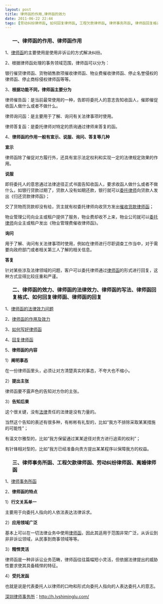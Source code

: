 ```yaml
---
layout: post
title: 律师函的作用,律师函的效力
date: 2011-06-22 22:44
tags: [劳动纠纷律师函, 如何回复律师函, 工程欠款律师函, 律师事务所函, 律师函回复格式, 律师函的写法, 律师函的法律效力, 深圳律师事务所, 深圳法律咨询电话, 离婚律师函]
---
```

<ol>
<h3>一、律师函的作用、律师函作用</h3>
</ol>
1、<a href="http://h.lvshiminglu.com/law/135.html" target="_blank">律师函</a>的主要使用是使用非诉讼的方式解决纠纷。

2、根据律师函处理的事务领域范围，律师函可以分为：

银行催贷律师函、货物销售款项催收律师函、物业费催收律师函、停止名誉侵权的律师函、停止商标侵权律师函等等。

3、<strong>根据功能不同，律师函主要分为</strong>

律师催告函：是当前最常使用的一种，告即将委托人的意志告知收函人，催即催促收函人做什么或者不做什么。

律师询问函：是主要用于了解、询问有关法律事项时使用。

律师答复函：是委托律师对特定的质询通过律师来答复的函。

4、<strong>律师函的作用一般有宣示、说服、询问、答复等几种</strong>

<strong>宣示</strong>

律师函除了催促对方履行外，还具有宣示法定权利和实现一定的法律规定效果的作用。

<strong>说服</strong>

即将委托人的意思通过法律途径正式书面告知收函人，要求收函人做什么或者不做什么，如银行贷款过期了，贷款人没有如期还款，银行就可以<a href="http://h.lvshiminglu.com/law/683.html" target="_blank">委托律师</a>向贷款人发出《归还贷款律师函》；

交了货物而货款却没有给，货主就有权委托律师向收货方发出<a href="http://h.lvshiminglu.com/law/tag/%E5%82%AC%E6%94%B6%E6%AC%A0%E6%AC%BE%E5%BE%8B%E5%B8%88%E5%87%BD" target="_blank">催收货款律师函</a>；

物业管理公司向业主或租户提供了服务，物业费却收不上来，物业公司就可以<a href="http://h.lvshiminglu.com/law/683.html" target="_blank">委托律师</a>向业主或租户发出《物业管理费催收律师函》。

<strong>询问</strong>

用于了解、询问有关法律事项时使用，例如在律师进行尽职调查工作当中，对于需要向政府部门或者相关第三人了解的相关信息。

<strong>答复</strong>

针对某些涉及法律领域的问题，客户可以委托律师通过<a href="http://h.lvshiminglu.com/law/135.html" target="_blank">律师函</a>的形式进行回复，这种方式显得比较庄重和严谨。
<ol>
<h3>二、律师函的效力、律师函的法律效力、律师函的写法、律师函回复格式、如何回复律师函、律师函的回复</h3>
</ol>
1、<a href="http://news.9ask.cn/shpc/bjtj/201001/297335.html" target="_blank">律师函的法律效力问题</a>

2、<a href="http://blog.chinacourt.org/wp-profile1.php?p=7583&amp;author=249" target="_blank">律师函的作用及效力</a>

3、<a href="http://ishare.iask.sina.com.cn/f/9495028.html" target="_blank">如何写好律师函</a>

4、<a href="http://blog.sina.com.cn/s/blog_49779f65010004qu.html" target="_blank">回复律师函</a>

5、<strong>律师函的内容</strong>

1）<strong>阐明事态</strong>

在一份律师函里头，必须让对方清楚真实的事态，不夸大也不缩小。

2）<strong>提出主张</strong>

律师函要不露声色的告知对方你的主张。

3）<strong>告知后果</strong>

这个很关键，没有<a href="http://h.lvshiminglu.com/law/category/case" target="_blank">法律</a>责任的法律是没有力量的。

当然这个告知的表述有很多种，有彬彬有礼型的，比如“我方不排除采取某某措施的可能性”；

有温文尔雅型的，比如“我方保留通过某某途径对贵方进行追索的权利”；

有针锋相对型的，比如“我方已经准备向贵方提出某某程序以保障我方的权益。
<ol>
<h3>三、律师事务所函、工程欠款律师函、劳动纠纷律师函、离婚律师函</h3>
</ol>
1、<a href="http://h.lvshiminglu.com/law/135.html" target="_blank">律师事务所函</a>

2、<strong>律师函的特点</strong>

1）<strong>行文关系单一</strong>

主要用于向委托人指向的人依法表达法律诉求。

2）<strong>应用领域广泛</strong>

基本上可以在一切法律业务中使用<a href="http://h.lvshiminglu.com/law/135.html" target="_blank">律师函</a>，因此其适用于范围非常广泛，从诉讼到非非诉讼领域，从民事到商事领域等等。

3）<strong>精悍灵活</strong>

律师函是一种非诉讼业务范畴，律师函往往篇幅短小灵活，但依据法律提出的威胁性要求使其具备精悍的特征。

4）<strong>受托发函</strong>

也就是说是代表委托人以律师的口吻和形式向委托人指向的人表达委托人的意志。

<a href="http://h.lvshiminglu.com/">深圳律师事务所</a>：<a href="http://h.lvshiminglu.com/">http://h.lvshiminglu.com/</a>

